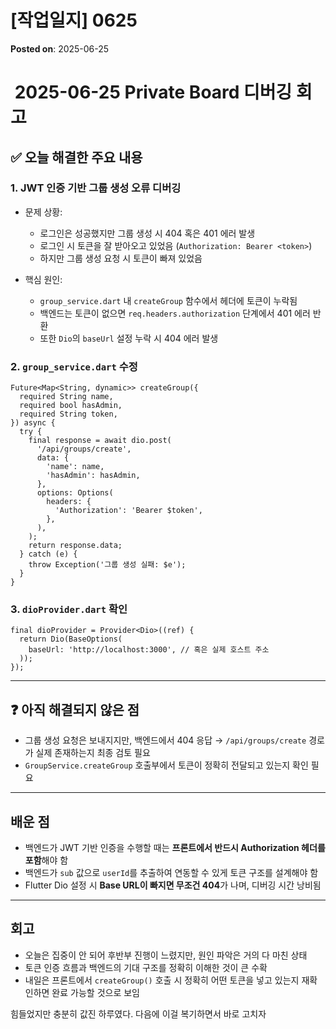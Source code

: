 # [작업일지] 0625
**Posted on**: 2025-06-25

<h1> ️ 2025-06-25 Private Board 디버깅 회고</h1>
<h2>✅ 오늘 해결한 주요 내용</h2>
<h3>1. JWT 인증 기반 그룹 생성 오류 디버깅</h3>
<ul>
<li><p>문제 상황:</p>
<ul>
<li>로그인은 성공했지만 그룹 생성 시 404 혹은 401 에러 발생</li>
<li>로그인 시 토큰을 잘 받아오고 있었음 (<code>Authorization: Bearer &lt;token&gt;</code>)</li>
<li>하지만 그룹 생성 요청 시 토큰이 빠져 있었음</li>
</ul>
</li>
<li><p>핵심 원인:</p>
<ul>
<li><code>group_service.dart</code> 내 <code>createGroup</code> 함수에서 헤더에 토큰이 누락됨</li>
<li>백엔드는 토큰이 없으면 <code>req.headers.authorization</code> 단계에서 401 에러 반환</li>
<li>또한 <code>Dio</code>의 <code>baseUrl</code> 설정 누락 시 404 에러 발생</li>
</ul>
</li>
</ul>
<h3>2. <code>group_service.dart</code> 수정</h3>
<pre><code class="language-dart">Future&lt;Map&lt;String, dynamic&gt;&gt; createGroup({
  required String name,
  required bool hasAdmin,
  required String token,
}) async {
  try {
    final response = await dio.post(
      '/api/groups/create',
      data: {
        'name': name,
        'hasAdmin': hasAdmin,
      },
      options: Options(
        headers: {
          'Authorization': 'Bearer $token',
        },
      ),
    );
    return response.data;
  } catch (e) {
    throw Exception('그룹 생성 실패: $e');
  }
}</code></pre>
<h3>3. <code>dioProvider.dart</code> 확인</h3>
<pre><code class="language-dart">final dioProvider = Provider&lt;Dio&gt;((ref) {
  return Dio(BaseOptions(
    baseUrl: 'http://localhost:3000', // 혹은 실제 호스트 주소
  ));
});</code></pre>
<hr />
<h2>❓ 아직 해결되지 않은 점</h2>
<ul>
<li>그룹 생성 요청은 보내지지만, 백엔드에서 404 응답 → <code>/api/groups/create</code> 경로가 실제 존재하는지 최종 검토 필요</li>
<li><code>GroupService.createGroup</code> 호출부에서 토큰이 정확히 전달되고 있는지 확인 필요</li>
</ul>
<hr />
<h2>  배운 점</h2>
<ul>
<li>백엔드가 JWT 기반 인증을 수행할 때는 <strong>프론트에서 반드시 Authorization 헤더를 포함</strong>해야 함</li>
<li>백엔드가 <code>sub</code> 값으로 <code>userId</code>를 추출하여 연동할 수 있게 토큰 구조를 설계해야 함</li>
<li>Flutter Dio 설정 시 <strong>Base URL이 빠지면 무조건 404</strong>가 나며, 디버깅 시간 낭비됨</li>
</ul>
<hr />
<h2>  회고</h2>
<ul>
<li>오늘은 집중이 안 되어 후반부 진행이 느렸지만, 원인 파악은 거의 다 마친 상태</li>
<li>토큰 인증 흐름과 백엔드의 기대 구조를 정확히 이해한 것이 큰 수확</li>
<li>내일은 프론트에서 <code>createGroup()</code> 호출 시 정확히 어떤 토큰을 넣고 있는지 재확인하면 완료 가능할 것으로 보임</li>
</ul>
<p>힘들었지만 충분히 값진 하루였다. 다음에 이걸 복기하면서 바로 고치자  </p>